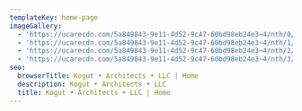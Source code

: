 ```yaml
---
templateKey: home-page
imageGallery:
  - 'https://ucarecdn.com/5a849843-9e11-4d52-9c47-60bd98eb24e3~4/nth/0/'
  - 'https://ucarecdn.com/5a849843-9e11-4d52-9c47-60bd98eb24e3~4/nth/1/'
  - 'https://ucarecdn.com/5a849843-9e11-4d52-9c47-60bd98eb24e3~4/nth/2/'
  - 'https://ucarecdn.com/5a849843-9e11-4d52-9c47-60bd98eb24e3~4/nth/3/'
seo:
  browserTitle: Kogut • Architects • LLC | Home
  description: Kogut • Architects • LLC
  title: Kogut • Architects • LLC | Home
---
```


